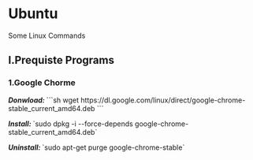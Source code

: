 # Ubuntu
Some Linux Commands

<h2>I.Prequiste Programs</h2>
<h3>1.Google Chorme</h3>

<p><b><i>Donwload: </i></b>
```sh
  wget https://dl.google.com/linux/direct/google-chrome-stable_current_amd64.deb 
 ```
</p>
<p><b><i>Install: </i></b>
`sudo dpkg -i --force-depends google-chrome-stable_current_amd64.deb`
</p>
<p><b><i>Uninstall: </i></b>
`sudo apt-get purge google-chrome-stable`
</p>
